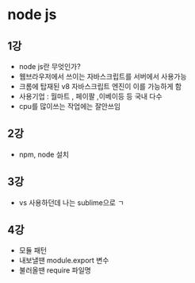 # node js
## 1강
 - node js란 무엇인가?
 - 웹브라우저에서 쓰이는 자바스크립트를 서버에서 사용가능 
 - 크롬에 탑재된 v8 자바스크립트 엔진이 이를 가능하게 함 
 - 사용기업 : 월마트 , 페이팔 ,이베이등 등 국내 다수 
 - cpu를 많이쓰는 작업에는 잘안쓰임 
## 2강
 - npm, node 설치
## 3강
 - vs 사용하던데 나는 sublime으로 ㄱ  
## 4강 
 - 모듈 패턴 
 - 내보낼땐 module.export 변수
 - 불러올땐 require 파일명 